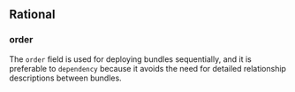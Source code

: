 ## Rational

### order

The `order` field is used for deploying bundles sequentially, and it is preferable to `dependency` because it avoids the need for detailed relationship descriptions between bundles.
